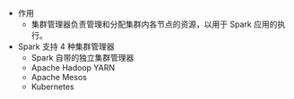 - 作用
	- 集群管理器负责管理和分配集群内各节点的资源，以用于 Spark 应用的执行。
- Spark 支持 4 种集群管理器
	- Spark 自带的独立集群管理器
	- Apache Hadoop YARN
	- Apache Mesos
	- Kubernetes